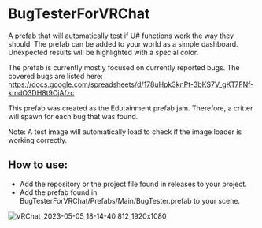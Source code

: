 # BugTesterForVRChat

A prefab that will automatically test if U# functions work the way they should.
The prefab can be added to your world as a simple dashboard. Unexpected results will be highlighted with a special color.

The prefab is currently mostly focused on currently reported bugs. The covered bugs are listed here:
https://docs.google.com/spreadsheets/d/178uHpk3knPt-3bKS7V_gKT7FNf-kmdO3DH8t9CjAfzc

This prefab was created as the Edutainment prefab jam. Therefore, a critter will spawn for each bug that was found.

Note: A test image will automatically load to check if the image loader is working correctly.

## How to use:
- Add the repository or the project file found in releases to your project.
- Add the prefab found in BugTesterForVRChat/Prefabs/Main/BugTester.prefab to your scene.

![VRChat_2023-05-05_18-14-40 812_1920x1080](https://user-images.githubusercontent.com/18383974/236679457-56dbc1f5-5746-4054-be63-fd19e8b25ef4.png)
